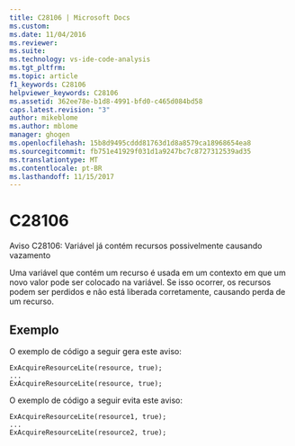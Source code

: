 ```yaml
---
title: C28106 | Microsoft Docs
ms.custom: 
ms.date: 11/04/2016
ms.reviewer: 
ms.suite: 
ms.technology: vs-ide-code-analysis
ms.tgt_pltfrm: 
ms.topic: article
f1_keywords: C28106
helpviewer_keywords: C28106
ms.assetid: 362ee78e-b1d8-4991-bfd0-c465d084bd58
caps.latest.revision: "3"
author: mikeblome
ms.author: mblome
manager: ghogen
ms.openlocfilehash: 15b8d9495cddd81763d1d8a8579ca18968654ea8
ms.sourcegitcommit: fb751e41929f031d1a9247bc7c8727312539ad35
ms.translationtype: MT
ms.contentlocale: pt-BR
ms.lasthandoff: 11/15/2017
---
```

# <a name="c28106"></a>C28106
Aviso C28106: Variável já contém recursos possivelmente causando vazamento  
  
 Uma variável que contém um recurso é usada em um contexto em que um novo valor pode ser colocado na variável. Se isso ocorrer, os recursos podem ser perdidos e não está liberada corretamente, causando perda de um recurso.  
  
## <a name="example"></a>Exemplo  
 O exemplo de código a seguir gera este aviso:  
  
```  
ExAcquireResourceLite(resource, true);  
...  
ExAcquireResourceLite(resource, true);  
```  
  
 O exemplo de código a seguir evita este aviso:  
  
```  
ExAcquireResourceLite(resource1, true);  
...  
ExAcquireResourceLite(resource2, true);  
```